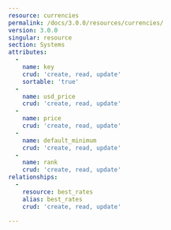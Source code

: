 ```yaml
---
resource: currencies
permalink: /docs/3.0.0/resources/currencies/
version: 3.0.0
singular: resource
section: Systems
attributes:
  -
    name: key
    crud: 'create, read, update'
    sortable: 'true'
  -
    name: usd_price
    crud: 'create, read, update'
  -
    name: price
    crud: 'create, read, update'
  -
    name: default_minimum
    crud: 'create, read, update'
  -
    name: rank
    crud: 'create, read, update'
relationships:
  -
    resource: best_rates
    alias: best_rates
    crud: 'create, read, update'

---
```

